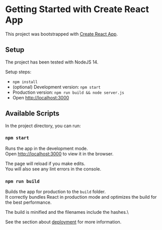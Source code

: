 # Getting Started with Create React App

This project was bootstrapped with [Create React App](https://github.com/facebook/create-react-app).

## Setup

The project has been tested with NodeJS 14.

Setup steps:

- ```npm install```
- (optional) Development version: ```npm start```
- Production version: ```npm run build && node server.js```
- Open [http://localhost:3000](http://localhost:3000)

## Available Scripts

In the project directory, you can run:

### `npm start`

Runs the app in the development mode.\
Open [http://localhost:3000](http://localhost:3000) to view it in the browser.

The page will reload if you make edits.\
You will also see any lint errors in the console.

### `npm run build`

Builds the app for production to the `build` folder.\
It correctly bundles React in production mode and optimizes the build for the best performance.

The build is minified and the filenames include the hashes.\

See the section about [deployment](https://facebook.github.io/create-react-app/docs/deployment) for more information.
